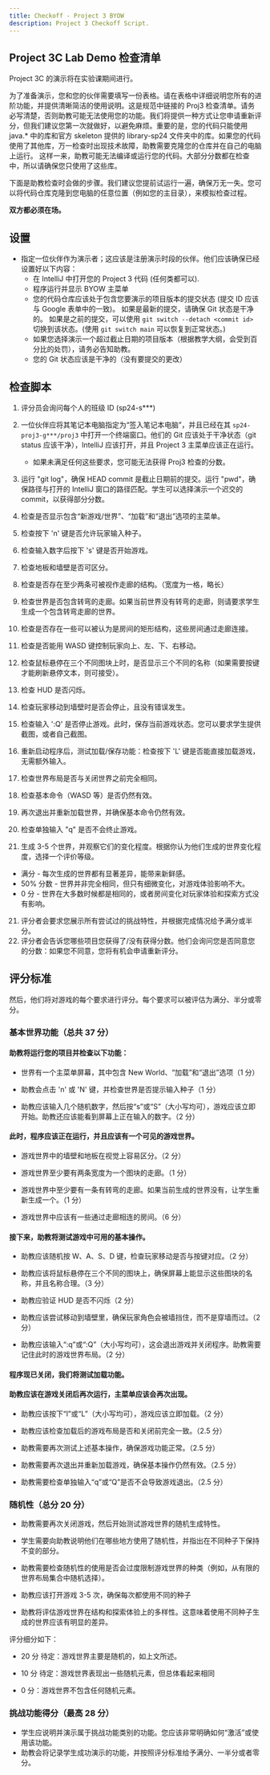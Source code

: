 ```yaml
---
title: Checkoff - Project 3 BYOW
description: Project 3 Checkoff Script.
---
```


## Project 3C Lab Demo 检查清单

Project 3C 的演示将在实验课期间进行。

为了准备演示，您和您的伙伴需要填写一份表格。请在表格中详细说明您所有的进阶功能，并提供清晰简洁的使用说明。这是规范中链接的 Proj3 检查清单。请务必写清楚，否则助教可能无法使用您的功能。我们将提供一种方式让您申请重新评分，但我们建议您第一次就做好，以避免麻烦。重要的是，您的代码只能使用 java.\* 中的库和官方 skeleton 提供的 library-sp24 文件夹中的库。如果您的代码使用了其他库，万一检查时出现技术故障，助教需要克隆您的仓库并在自己的电脑上运行。 这样一来，助教可能无法编译或运行您的代码。大部分分数都在检查中，所以请确保您只使用了这些库。

下面是助教检查时会做的步骤。我们建议您提前试运行一遍，确保万无一失。您可以将代码仓库克隆到您电脑的任意位置（例如您的主目录），来模拟检查过程。

**双方都必须在场。**

## 设置

- 指定一位伙伴作为演示者；这应该是注册演示时段的伙伴。他们应该确保已经设置好以下内容：
  - 在 IntelliJ 中打开您的 Project 3 代码 (任何类都可以).
  - 程序运行并显示 BYOW 主菜单
  - 您的代码仓库应该处于包含您要演示的项目版本的提交状态 (提交 ID 应该与 Google 表单中的一致)。 如果是最新的提交，请确保 Git 状态是干净的。 如果是之前的提交，可以使用 `git switch --detach <commit id>` 切换到该状态。(使用 `git switch main` 可以恢复到正常状态。)
  - 如果您选择演示一个超过截止日期的项目版本（根据教学大纲，会受到百分比的处罚），请务必告知助教。
  - 您的 Git 状态应该是干净的（没有要提交的更改）

## 检查脚本

1. 评分员会询问每个人的班级 ID (sp24-s\*\*\*)
2. 一位伙伴应将其笔记本电脑指定为“签入笔记本电脑”，并且已经在其 `sp24-proj3-g***/proj3` 中打开一个终端窗口。他们的 Git 应该处于干净状态（git status 应该干净），IntelliJ 应该打开，并且 Project 3 主菜单应该正在运行。

   - 如果未满足任何这些要求，您可能无法获得 Proj3 检查的分数。
3. 运行 "git log"，确保 HEAD commit 是截止日期前的提交。运行 "pwd"，确保路径与打开的 IntelliJ 窗口的路径匹配。学生可以选择演示一个迟交的 commit，以获得部分分数。
4. 检查是否显示包含“新游戏/世界”、“加载”和“退出”选项的主菜单。
5. 检查按下 'n' 键是否允许玩家输入种子。
6. 检查输入数字后按下 's' 键是否开始游戏。
7. 检查地板和墙壁是否可区分。
8. 检查是否存在至少两条可被视作走廊的结构。（宽度为一格，略长）
9. 检查世界是否包含转弯的走廊。如果当前世界没有转弯的走廊，则请要求学生生成一个包含转弯走廊的世界。
10. 检查是否存在一些可以被认为是房间的矩形结构，这些房间通过走廊连接。
11. 检查是否能用 WASD 键控制玩家向上、左、下、右移动。
12. 检查鼠标悬停在三个不同图块上时，是否显示三个不同的名称（如果需要按键才能刷新悬停文本，则可接受）。
13. 检查 HUD 是否闪烁。
14. 检查玩家移动到墙壁时是否会停止，且没有错误发生。
15. 检查输入 ':Q' 是否停止游戏。此时，保存当前游戏状态。您可以要求学生提供截图，或者自己截图。
16. 重新启动程序后，测试加载/保存功能：检查按下 'L' 键是否能直接加载游戏，无需额外输入。
17. 检查世界布局是否与关闭世界之前完全相同。
18. 检查基本命令（WASD 等）是否仍然有效。
19. 再次退出并重新加载世界，并确保基本命令仍然有效。
20. 检查单独输入 "q" 是否不会终止游戏。
21. 生成 3-5 个世界，并观察它们的变化程度。根据你认为他们生成的世界变化程度，选择一个评价等级。

- 满分 - 每次生成的世界都有显著差异，能带来新鲜感。
- 50% 分数 - 世界并非完全相同，但只有细微变化，对游戏体验影响不大。
- 0 分 - 世界在大多数时候都是相同的，或者房间变化对玩家体验和探索方式没有影响。

21. 评分者会要求您展示所有尝试过的挑战特性，并根据完成情况给予满分或半分。
22. 评分者会告诉您哪些项目您获得了/没有获得分数。他们会询问您是否同意您的分数：如果您不同意，您将有机会申请重新评分。

## 评分标准

然后，他们将对游戏的每个要求进行评分。每个要求可以被评估为满分、半分或零分。

### 基本世界功能（总共 37 分）

#### 助教将运行您的项目并检查以下功能：

- 世界有一个主菜单屏幕，其中包含 New World、“加载”和“退出”选项（1 分）

- 助教会点击 'n' 或 'N' 键，并检查世界是否提示输入种子（1 分）
- 助教应该输入几个随机数字，然后按“s”或“S”（大小写均可），游戏应该立即开始。助教还应该能看到屏幕上正在输入的数字。（2 分）

#### 此时，程序应该正在运行，并且应该有一个可见的游戏世界。

- 游戏世界中的墙壁和地板在视觉上容易区分。（2 分）

- 游戏世界至少要有两条宽度为一个图块的走廊。（1 分）

- 游戏世界中至少要有一条有转弯的走廊。如果当前生成的世界没有，让学生重新生成一个。（1 分）

- 游戏世界中应该有一些通过走廊相连的房间。（6 分）

#### 接下来，助教将测试游戏中可用的基本操作。

- 助教应该随机按 W、A、S、D 键，检查玩家移动是否与按键对应。（2 分）

- 助教应该将鼠标悬停在三个不同的图块上，确保屏幕上能显示这些图块的名称，并且名称合理。（3 分）

- 助教应验证 HUD 是否不闪烁（2 分）

- 助教应该尝试移动到墙壁里，确保玩家角色会被墙挡住，而不是穿墙而过。（2 分）

- 助教应该输入“:q”或“:Q”（大小写均可），这会退出游戏并关闭程序。助教需要记住此时的游戏世界布局。（2 分）

#### 程序现已关闭，我们将测试加载功能。

#### 助教应该在游戏关闭后再次运行，主菜单应该会再次出现。

- 助教应该按下“l”或“L”（大小写均可），游戏应该立即加载。（2 分）

- 助教应该检查加载后的游戏布局是否和关闭前完全一致。（2.5 分）

- 助教需要再次测试上述基本操作，确保游戏功能正常。（2.5 分）

- 助教需要再次退出并重新加载游戏，确保基本操作仍然有效。（2.5 分）

- 助教需要检查单独输入“q”或“Q”是否不会导致游戏退出。（2.5 分）

### 随机性（总分 20 分）

- 助教需要再次关闭游戏，然后开始测试游戏世界的随机生成特性。

- 学生需要向助教说明他们在哪些地方使用了随机性，并指出在不同种子下保持不变的部分。

- 助教需要检查随机性的使用是否会过度限制游戏世界的种类（例如，从有限的世界布局集合中随机选择）。

- 助教应该打开游戏 3-5 次，确保每次都使用不同的种子

- 助教将评估游戏世界在结构和探索体验上的多样性。这意味着使用不同种子生成的世界应该有明显的差异。

评分细分如下：

- 20 分 待定：游戏世界主要是随机的，如上文所述。

- 10 分 待定：游戏世界表现出一些随机元素，但总体看起来相同

- 0 分：游戏世界不包含任何随机元素。

### 挑战功能得分（最高 28 分）

- 学生应说明并演示属于挑战功能类别的功能。您应该非常明确如何“激活”或使用该功能。
- 助教会将记录学生成功演示的功能，并按照评分标准给予满分、一半分或者零分。
